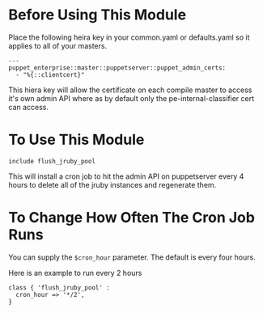 # Before Using This Module 

Place the following heira key in your common.yaml or defaults.yaml so it applies to all of your masters.  

```
---
puppet_enterprise::master::puppetserver::puppet_admin_certs:
  - "%{::clientcert}"
```

This hiera key will allow the certificate on each compile master to access it's own admin API where as by default only the pe-internal-classifier cert can access. 

# To Use This Module

```
include flush_jruby_pool
```

This will install a cron job to hit the admin API on puppetserver every 4 hours to delete all of the jruby instances and regenerate them.

# To Change How Often The Cron Job Runs

You can supply the `$cron_hour` parameter.  The default is every four hours.  

Here is an example to run every 2 hours

```
class { 'flush_jruby_pool' :
  cron_hour => '*/2',
}
```
